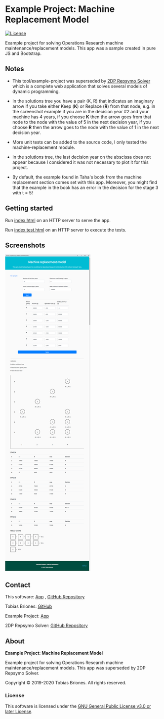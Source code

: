 # Example Project: Machine Replacement Model

[![License](https://img.shields.io/github/license/TobiasBriones/example.math.or.model.web.machine_replacement)](https://github.com/TobiasBriones/example.math.or.model.web.machine_replacement/blob/master/LICENSE)

Example project for solving Operations Research machine maintenance/replacement models. This app was a sample created in pure JS and Bootstrap.

## Notes

- This tool/example-project was superseded by [2DP Repsymo Solver](https://github.com/TobiasBriones/2dp-repsymo-solver)
  which is a complete web application that solves several models of dynamic programming.
  
- In the solutions tree you have a pair (K, R) that indicates an imaginary arrow if you take either Keep (**K**) or 
  Replace (**R**) from that node, e.g. in the screenshot example if you are in the decision year #2 and your machine has 4 years, if you choose **K** then the arrow goes from that node to the node with the value of 5 in the next decision year, if you choose **R** then the arrow goes to the node with the value of 1 in the next decision year.
  
- More unit tests can be added to the source code, I only tested the machine-replacement module.

- In the solutions tree, the last decision year on the abscissa does not appear because I considered it was not necessary to plot it for this project.

- By default, the example found in Taha's book from the machine replacement section comes set with this app. Moreover, you might find that the example in the book has an error in the decision for the stage 3 with t = 5!

## Getting started

Run [index.html](./src/index.html) on an HTTP server to serve the app. 

Run [index.test.html](./src/index.test.html) on an HTTP server to execute the tests. 

## Screenshots

[![Screenshot 1](https://raw.githubusercontent.com/TobiasBriones/images/master/example-projects/example.math.or.model.web.machine-replacement/screenshot-1.png)](https://github.com/TobiasBriones/images/tree/master/example-projects)

## Contact

This software: [App](https://tobiasbriones.github.io/example.math.or.model.web.machine-replacement/)
, [GitHub Repository](https://github.com/TobiasBriones/example.math.or.model.web.machine-replacement)

Tobias Briones: [GitHub](https://github.com/TobiasBriones)

Example Project: [App](https://tobiasbriones.github.io/example-project/)

2DP Repsymo Solver: [GitHub Repository](https://github.com/TobiasBriones/2dp-repsymo-solver)

## About

**Example Project: Machine Replacement Model**

Example project for solving Operations Research machine maintenance/replacement models. This app was superseded by 
2DP Repsymo Solver.

Copyright © 2019-2020 Tobias Briones. All rights reserved.

### License

This software is licensed under
the [GNU General Public License v3.0 or later License](https://github.com/TobiasBriones/example.math.or.model.web.machine-replacement/blob/master/LICENSE).

